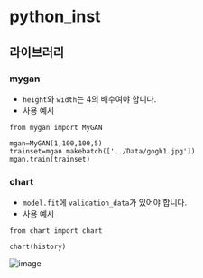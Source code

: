 # python_inst

## 라이브러리
### mygan
- `height`와 `width`는 4의 배수여야 합니다.
- 사용 예시
```
from mygan import MyGAN

mgan=MyGAN(1,100,100,5)
trainset=mgan.makebatch(['../Data/gogh1.jpg'])
mgan.train(trainset)
```
### chart
- `model.fit`에 `validation_data`가 있어야 합니다.
- 사용 예시
```
from chart import chart

chart(history)
```

![image](https://user-images.githubusercontent.com/80088464/223640515-b1a36143-9fd5-430d-8187-162976c0dd9d.png)
